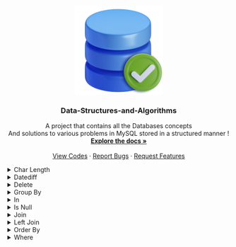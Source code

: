 ﻿<a name="readme-top"></a>

<!-- PROJECT LOGO -->
<br />
<div align="center">
  <a href="https://github.com/ankitguptamdp/Databases/">
    <img src="Resources/Images/Databases.png" alt="Logo" width="200" height="200">
  </a>

  <h3 align="center">Data-Structures-and-Algorithms</h3>

  <p align="center">
    A project that contains all the Databases concepts 
    <br />
    And solutions to various problems in MySQL stored in a structured manner !
    <br />
    <a href="https://github.com/ankitguptamdp/Databases/tree/main/Documents/"><strong>Explore the docs »</strong></a>
    <br />
    <br />
    <a href="https://github.com/ankitguptamdp/Databases/tree/main/Codes/">View Codes</a>
    ·
    <a href="mailto:ankitguptamdp@gmail.com">Report Bugs</a>
    ·
    <a href="mailto:ankitguptamdp@gmail.com">Request Features</a>
  </p>
</div>

<details>
<summary>Char Length</summary>

| # | Problem | Solution | Difficulty | Status | Tags |
| --- | --- | --- | --- | --- | --- |
| 1683 | [Invalid Tweets](https://leetcode.com/problems/invalid-tweets/) | [MySQL](https://github.com/ankitguptamdp/Databases/blob/main/Codes/Char_Length/1683%20-%20Invalid%20Tweets.sql) | Easy | Solved | Char Length |

</details>

<details>
<summary>Datediff</summary>

| # | Problem | Solution | Difficulty | Status | Tags |
| --- | --- | --- | --- | --- | --- |
| 0197 | [Rising Temperature](https://leetcode.com/problems/rising-temperature/) | [MySQL](https://github.com/ankitguptamdp/Databases/blob/main/Codes/Datediff/0197%20-%20Rising%20Temperature.sql) | Easy | Solved | Left Join, Datediff, Where |

</details>

<details>
<summary>Delete</summary>

| # | Problem | Solution | Difficulty | Status | Tags |
| --- | --- | --- | --- | --- | --- |
| 0196 | [Delete Duplicate Emails](https://leetcode.com/problems/delete-duplicate-emails/) | [MySQL](https://github.com/ankitguptamdp/Databases/blob/main/Codes/Delete/0196%20-%20Delete%20Duplicate%20Emails.sql) | Easy | Solved | Delete, Where |

</details>

<details>
<summary>Group By</summary>

| # | Problem | Solution | Difficulty | Status | Tags |
| --- | --- | --- | --- | --- | --- |
| 0182 | [Duplicate Emails](https://leetcode.com/problems/duplicate-emails/) | [MySQL](https://github.com/ankitguptamdp/Databases/blob/main/Codes/Group%20By/0182%20-%20Duplicate%20Emails.sql) | Easy | Solved | Group By |

</details>

<details>
<summary>In</summary>

| # | Problem | Solution | Difficulty | Status | Tags |
| --- | --- | --- | --- | --- | --- |
| 0183 | [Customers Who Never Order](https://leetcode.com/problems/customers-who-never-order/) | [MySQL](https://github.com/ankitguptamdp/Databases/blob/main/Codes/In/0183%20-%20Customers%20Who%20Never%20Order.sql) | Easy | Solved | In |

</details>

<details>
<summary>Is Null</summary>

| # | Problem | Solution | Difficulty | Status | Tags |
| --- | --- | --- | --- | --- | --- |
| 0584 | [Find Customer Referee](https://leetcode.com/problems/find-customer-referee/) | [MySQL](https://github.com/ankitguptamdp/Databases/blob/main/Codes/Is%20Null/0584%20-%20Find%20Customer%20Referee.sql) | Easy | Solved | Is Null |

</details>

<details>
<summary>Join</summary>

| # | Problem | Solution | Difficulty | Status | Tags |
| --- | --- | --- | --- | --- | --- |
| 0570 | [Managers with at Least 5 Direct Reports](https://leetcode.com/problems/managers-with-at-least-5-direct-reports/) | [MySQL](https://github.com/ankitguptamdp/Databases/blob/main/Codes/Join/0570%20-%20Managers%20with%20at%20Least%205%20Direct%20Reports.sql) | Medium | Solved | Join, Temporary Table, Group By, Having, Count |
| 1661 | [Average Time of Process per Machine](https://leetcode.com/problems/average-time-of-process-per-machine/) | [MySQL](https://github.com/ankitguptamdp/Databases/blob/main/Codes/Join/1661%20-%20Average%20Time%20of%20Process%20per%20Machine.sql) | Easy | Solved | Round, Avg, Join, Where, Group By |

</details>

<details>
<summary>Left Join</summary>

| # | Problem | Solution | Difficulty | Status | Tags |
| --- | --- | --- | --- | --- | --- |
| 0175 | [Combine Two Tables](https://leetcode.com/problems/combine-two-tables/) | [MySQL](https://github.com/ankitguptamdp/Databases/blob/main/Codes/Left%20Join/0175%20-%20Combine%20Two%20Tables.sql) | Easy | Solved | Left Join |
| 0577 | [Employee Bonus](https://leetcode.com/problems/employee-bonus/) | [MySQL](https://github.com/ankitguptamdp/Databases/blob/main/Codes/Left%20Join/0577%20-%20Employee%20Bonus.sql) | Easy | Solved | Left Join, Where, Is Null |
| 1068 | [Product Sales Analysis I](https://leetcode.com/problems/product-sales-analysis-i/) | [MySQL](https://github.com/ankitguptamdp/Databases/blob/main/Codes/Left%20Join/1068%20-%20Product%20Sales%20Analysis%20I.sql) | Easy | Solved | Left Join |
| 1280 | [Students and Examinations](https://leetcode.com/problems/students-and-examinations/) | [MySQL](https://github.com/ankitguptamdp/Databases/blob/main/Codes/Left%20Join/1280%20-%20Students%20and%20Examinations.sql) | Easy | Solved | Count, Join, Left Join, Group By, Order By |
| 1378 | [Replace Employee ID With The Unique Identifier](https://leetcode.com/problems/replace-employee-id-with-the-unique-identifier/) | [MySQL](https://github.com/ankitguptamdp/Databases/blob/main/Codes/Left%20Join/1378%20-%20Replace%20Employee%20ID%20With%20The%20Unique%20Identifier.sql) | Easy | Solved | Left Join |
| 1581 | [Customer Who Visited but Did Not Make Any Transactions](https://leetcode.com/problems/customer-who-visited-but-did-not-make-any-transactions/) | [MySQL](https://github.com/ankitguptamdp/Databases/blob/main/Codes/Left%20Join/1581%20-%20Customer%20Who%20Visited%20but%20Did%20Not%20Make%20Any%20Transactions.sql) | Easy | Solved | Left Join |
| 1934 | [Confirmation Rate](https://leetcode.com/problems/confirmation-rate/) | [MySQL](https://github.com/ankitguptamdp/Databases/blob/main/Codes/Left%20Join/1934%20-%20Confirmation%20Rate.sql) | Medium | Solved | Round, Avg, If,Left Join, Group By |

</details>

<details>
<summary>Order By</summary>

| # | Problem | Solution | Difficulty | Status | Tags |
| --- | --- | --- | --- | --- | --- |
| 0620 | [Not Boring Movies](https://leetcode.com/problems/not-boring-movies/) | [MySQL](https://github.com/ankitguptamdp/Databases/blob/main/Codes/Order%20By/0620%20-%20Not%20Boring%20Movies.sql) | Easy | Solved | Order By, \%, !=  |

</details>

<details>
<summary>Where</summary>

| # | Problem | Solution | Difficulty | Status | Tags |
| --- | --- | --- | --- | --- | --- |
| 0181 | [Employees Earning More Than Their Managers](https://leetcode.com/problems/employees-earning-more-than-their-managers/) | [MySQL](https://github.com/ankitguptamdp/Databases/blob/main/Codes/Where/0181%20-%20Employees%20Earning%20More%20Than%20Their%20Managers.sql) | Easy | Solved | Where |
| 0595 | [Big Countries](https://leetcode.com/problems/big-countries/) | [MySQL](https://github.com/ankitguptamdp/Databases/blob/main/Codes/Where/0595%20-%20Big%20Countries.sql) | Easy | Solved | Where, Or |
| 1148 | [Article Views I](https://leetcode.com/problems/article-views-i/) | [MySQL](https://github.com/ankitguptamdp/Databases/blob/main/Codes/Where/1148%20-%20Article%20Views%20I.sql) | Easy | Solved | Distinct, Where, Order By |
| 1757 | [Recyclable and Low Fat Products](https://leetcode.com/problems/recyclable-and-low-fat-products/) | [MySQL](https://github.com/ankitguptamdp/Databases/blob/main/Codes/Where/1757%20-%20Recyclable%20and%20Low%20Fat%20Products.sql) | Easy | Solved | Select, Where |

</details>

